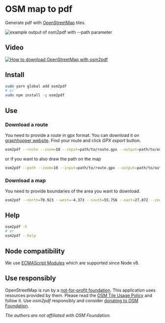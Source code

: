 # OSM map to pdf

Generate pdf with [OpenStreetMap](https://openstreetmap.org) tiles.

![example output of osm2pdf with --path parameter](https://git.mrkvon.org/mrkvon/osm2pdf/raw/branch/master/example.png)

## Video

[![How to download OpenStreetMap with osm2pdf](https://img.youtube.com/vi/DiPj8yaXapA/0.jpg)](https://youtu.be/DiPj8yaXapA)

## Install

```bash
sudo yarn global add osm2pdf
# or
sudo npm install -g osm2pdf
```

## Use


### Download a route

You need to provide a route in gpx format. You can download it on [graphhopper website](https://graphhopper.com/maps/). Find your route and click _GPX export_ button.

```bash
osm2pdf --route --zoom=10 --input=path/to/route.gpx --output=path/to/output
```

or if you want to also draw the path on the map

```bash
osm2pdf --path --zoom=10 --input=path/to/route.gpx --output=path/to/output
```
### Download a map

You need to provide boundaries of the area you want to download.

```bash
osm2pdf --north=70.923 --west=-4.373 --south=55.756 --east=27.872 --zoom=9 --output=path/to/output
```

## Help

```bash
osm2pdf -h
# or
osm2pdf --help
```

## Node compatibility

We use [ECMAScript Modules](https://nodejs.org/docs/latest/api/esm.html) which are supported since Node v8.

## Use responsibly

OpenStreetMap is run by a [not-for-profit foundation](https://wiki.osmfoundation.org/wiki/About). This application uses resources provided by them. Please read the [OSM Tile Usage Policy](https://operations.osmfoundation.org/policies/tiles/#bulk-downloading) and follow it. Use _osm2pdf_ responsibly and consider [donating to OSM Foundation](https://donate.openstreetmap.org/).

_The authors are not affiliated with OSM Foundation._
